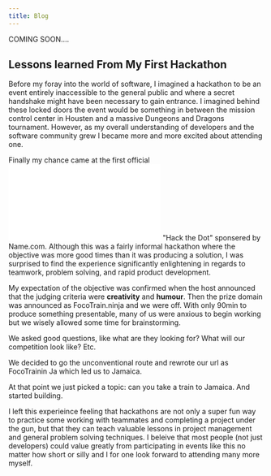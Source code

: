 ```yaml
---
title: Blog
---
```


COMING SOON....


## Lessons learned From My First Hackathon

Before my foray into the world of software, I imagined a hackathon to be an event entirely inaccessible to the general public and where a secret handshake might have been necessary to gain entrance. I imagined behind these locked doors the event would be something in between the mission control center in Housten and a massive Dungeons and Dragons tournament. However, as my overall understanding of developers and the software community grew I became more and more excited about attending one.

Finally my chance came at the first official ![Code For Foco](codeforfoco.org) "Hack the Dot" sponsered by Name.com. Although this was a fairly informal hackathon where the objective was more good times than it was producing a solution, I was surprised to find the experience significantly enlightening in regards to teamwork, problem solving, and rapid product development.

My expectation of the objective was confirmed when the host announced that the judging criteria were **creativity** and **humour**. Then the prize domain was announced as FocoTrain.ninja and we were off. With only 90min to produce something presentable, many of us were anxious to begin working but we wisely allowed some time for brainstorming.

We asked good questions, like what are they looking for? What will our competition look like? Etc.

We decided to go the unconventional route and rewrote our url as FocoTrainin Ja which led us to Jamaica.

At that point we just picked a topic: can you take a train to Jamaica. And started building.

I left this experieince feeling that hackathons are not only a super fun way to practice some working with teammates and completing a project under the gun, but that they can teach valuable lessons in project management and general problem solving techniques. I beleive that most people (not just developers) could value greatly from participating in events like this no matter how short or silly and I for one look forward to attending many more myself.
